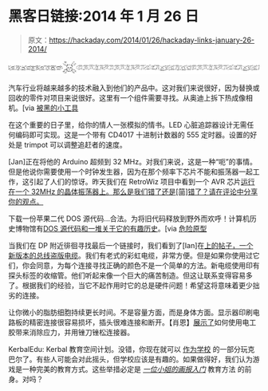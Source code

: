 # 黑客日链接:2014 年 1 月 26 日

> 原文：<https://hackaday.com/2014/01/26/hackaday-links-january-26-2014/>

![hackaday-links-chain](img/da184e9bde007f88b719f5aafc440574.png)

汽车行业将越来越多的技术融入到他们的产品中。这对我们来说很好，因为替换或回收的零件对项目来说很好。这里有一个组件需要寻找。从奥迪上拆下热成像相机。[via [被黑的小工具](http://hackedgadgets.com/2014/01/25/audi-night-vision-teardown/)

在这个重要的日子里，给你的情人一张模拟的情书。LED 心脏追踪器设计无需任何编码即可实现。这是一个带有 CD4017 十进制计数器的 555 定时器。设置的好处是 trimpot 可以调整追赶者的速度。

[Jan]正在将他的 Arduino 超频到 32 MHz。对我们来说，这是一种“呃”的事情。但是他说你需要使用一个时钟发生器，因为在那个频率下芯片不能和振荡器一起工作，这引起了人们的惊讶。昨天我们在 RetroWiz 项目中看到一个 AVR 芯片[运行在一个 32MHz 的晶体振荡器上。那么是我们错了还是[简]错了？请在评论中分享你的观点。](http://hackaday.com/2014/01/25/update-from-wayback-avga-reborn-as-retrowiz/)

下载一份苹果二代 DOS 源代码…合法。为将旧代码释放到野外而欢呼！计算机历史博物馆有[DOS 源代码和一堆关于它的有趣历史](http://www.computerhistory.org/atchm/apple-ii-dos-source-code/)。[via [危险原型](http://dangerousprototypes.com/2014/01/22/apple-ii-dos-source-code-available/)

当我们在 DP 附近徘徊寻找最后一个链接时，我们看到了[Ian]在[上的帖子，一个新版本的总线盗版电缆](http://dangerousprototypes.com/2014/01/23/bus-pirate-probe-cable-prototypes/)。我们有老式的彩虹电缆，非常方便。但是如果你使用过它们，你会同意，为每个连接寻找正确的颜色不是一个简单的方法。新电缆使用印有探头标签的收缩管。他们听起来像一个巨大的痛苦制造。但这让联系变得容易多了。根据我们的经验，当它不起作用时它的总是硬件问题！希望这将意味着更少拙劣的连接。

让你微小的脂肪细胞持续更长时间。不是容量方面，而是身体方面。显示器印刷电路板的精密连接很容易损坏，插头很难连接和断开。【肖恩】[展示了](http://www.idlehandsproject.com/quick-hack-lipo-battery-wire-breakage-prevention/)如何使用电工胶带来消除应力，并用锉刀锉松连接器。

KerbalEdu: Kerbal 教育空间计划。没错，你现在就可以 [作为学校](http://www.kerbaledu.com/) 的一部分玩克巴尔了。有些人可能会对此摇头，但学校应该是有趣的。如果做得好，我们认为游戏是一种完美的教育方式。这些举措必定是 *[一位小姐的画报入门](http://en.wikipedia.org/wiki/A_Young_Lady%27s_Illustrated_Primer)* 教育方法 的前身。对吗？